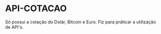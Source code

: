 # API-COTACAO

Só possui a cotação do Dolár, Bitcoin e Euro. 
Fiz para práticar a utilização de API's.
